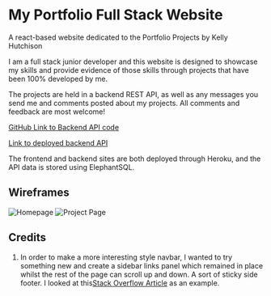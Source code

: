 # My Portfolio Full Stack Website

A react-based website dedicated to the Portfolio Projects by Kelly Hutchison

I am a full stack junior developer and this website is designed to showcase my skills and provide evidence of those skills through projects that have been 100% developed by me. 

The projects are held in a backend REST API, as well as any messages you send me and comments posted about my projects. All comments and feedback are most welcome!

[GitHub Link to Backend API code](https://github.com/quiltingcode/events-backend-api)

[Link to deployed backend API](https://portfolio-api-kelz-08cd4ce9622d.herokuapp.com/)

The frontend and backend sites are both deployed through Heroku, and the API data is stored using ElephantSQL. 

## Wireframes

![Homepage](../portfolio-frontend/Images/homepage.png)
![Project Page](../portfolio-frontend/Images/project-page.png)

## Credits

1. In order to make a more interesting style navbar, I wanted to try something new and create a sidebar links panel which remained in place whilst the rest of the page can scroll up and down. A sort of sticky side footer. I looked at this[Stack Overflow Article](https://stackoverflow.com/questions/60482018/make-a-sidebar-from-react-bootstrap) as an example.